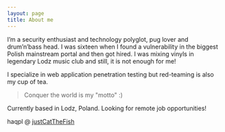 ```yaml
---
layout: page
title: About me
---
```


I’m a security enthusiast and technology polyglot, pug lover and drum’n’bass head. I was sixteen when I found a vulnerability in the biggest Polish mainstream portal and then got hired. I was mixing vinyls in legendary Lodz music club and still, it is not enough for me!

I specialize in web application penetration testing but red-teaming is also my cup of tea.

> Conquer the world is my "motto" :)

Currently based in Lodz, Poland. Looking for remote job opportunities!

haqpl @ [justCatTheFish](https://ctftime.org/team/33893)



